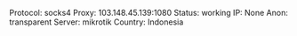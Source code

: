 Protocol: socks4
Proxy: 103.148.45.139:1080
Status: working
IP: None
Anon: transparent
Server: mikrotik
Country: Indonesia

